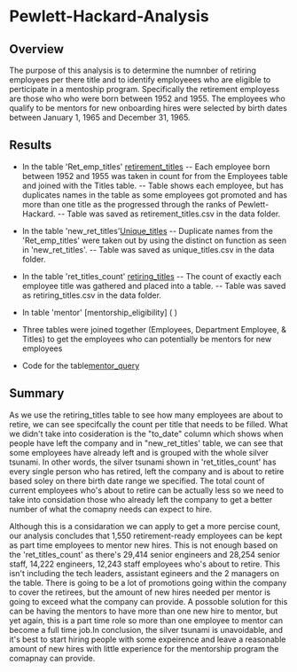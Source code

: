 # Pewlett-Hackard-Analysis


## Overview
The purpose of this analysis is to determine the numnber of retiring employees per there title and to identify employeees who are eligible to perticipate in a mentoship program. Specifically the retirement employess are those who who were born between 1952 and 1955. The employees who qualify to be mentors for new onboarding hires were selected by birth dates between January 1, 1965 and December 31, 1965.

## Results
- In the table 'Ret_emp_titles' [retirement_titles](   ) 
-- Each employee born between 1952 and 1955 was taken in count for from the Employees table and joined with the Titles table.
-- Table shows each employee, but has duplicates names in the table as some employees got promoted and has more than one title as the progressed through the ranks of Pewlett-Hackard.
-- Table was saved as retirement_titles.csv in the data folder.

- In the table 'new_ret_titles'[Unique_titles](  )
-- Duplicate names from the 'Ret_emp_titles' were taken out by using the distinct on function as seen in 'new_ret_titles'.
-- Table was saved as unique_titles.csv in the data folder.

- In the table 'ret_titles_count' [retiring_titles](  )
-- The count of exactly each employee title was gathered and placed into a table.
-- Table was saved as retiring_titles.csv in the data folder.

- In table 'mentor' [mentorship_eligibility] ( )
- Three tables were joined together (Employees, Department Employee, & Titles) to get the employees who can potentially be mentors for new employees
- Code for the table[mentor_query](  )


## Summary

As we use the retiring_titles table to see how many employees are about to retire, we can see specifcally the count per title that needs to be filled. What we didn't take into cosideration is  the "to_date" column which shows when people have left the company and in "new_ret_titles' table, we can see that some employees have already left and is grouped with the whole silver tsunami. In other words, the silver tsunami shown in 'ret_titles_count' has every single person who has retired, left the company and is about to retire based soley on there birth date range we specified. The total count of current employees who's about to retire can be actually less so we need to take into considation those who already left the company to get a better number of what the comapny needs  can expect to hire.

Although this is a considaration we can apply to get a more percise count, our analysis concludes that 1,550 retirement-ready employees can be kept as part time employees to mentor new hires. This is not enough based on the 'ret_titles_count' as there's 29,414 senior engineers and 28,254  senior staff, 14,222 engineers, 12,243 staff employees who's about to retire. This isn't including the tech leaders, assistant egineers and the 2 managers on the table. There is going to be a lot of promotions going within the company to cover the retirees, but the amount of new hires needed per mentor is going to exceed what the company can provide. A possoble solution for this can be having the mentors to have more than one new hire to mentor, but yet again, this is a part time role so more than one employee to mentor can become a full time job.In conclusion, the silver tsunami is unavoidable, and it's best to start hiring people with some expeirence and leave a reasonable amount of new hires with little experience for the mentorship program the comapnay can provide.



